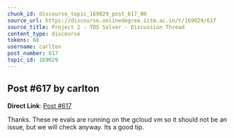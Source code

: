 ```yaml
---
chunk_id: discourse_topic_169029_post_617_00
source_url: https://discourse.onlinedegree.iitm.ac.in/t/169029/617
source_title: Project 2 - TDS Solver - Discussion Thread
content_type: discourse
tokens: 68
username: carlton
post_number: 617
topic_id: 169029
---
```


## Post #617 by carlton

**Direct Link**: [Post #617](https://discourse.onlinedegree.iitm.ac.in/t/169029/617)

Thanks. These re evals are running on the gcloud vm so it should not be an issue, but we will check anyway. Its a good tip.
